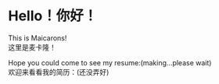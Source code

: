 # Hello！你好！
This is Maicarons!  
这里是麦卡隆！

Hope you could come to see my resume:(making...please wait)  
欢迎来看看我的简历：(还没弄好)  
